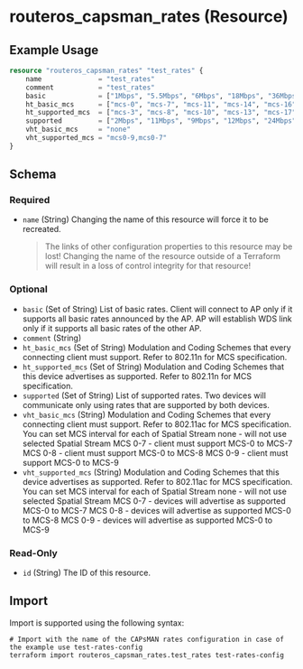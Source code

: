 # routeros_capsman_rates (Resource)


## Example Usage
```terraform
resource "routeros_capsman_rates" "test_rates" {
	name              = "test_rates"
	comment           = "test_rates"
	basic             = ["1Mbps", "5.5Mbps", "6Mbps", "18Mbps", "36Mbps", "54Mbps"]
	ht_basic_mcs      = ["mcs-0", "mcs-7", "mcs-11", "mcs-14", "mcs-16", "mcs-21"]
	ht_supported_mcs  = ["mcs-3", "mcs-8", "mcs-10", "mcs-13", "mcs-17", "mcs-18"]
	supported         = ["2Mbps", "11Mbps", "9Mbps", "12Mbps", "24Mbps", "48Mbps"]
	vht_basic_mcs     = "none"
	vht_supported_mcs = "mcs0-9,mcs0-7"
}
```

<!-- schema generated by tfplugindocs -->
## Schema

### Required

- `name` (String) Changing the name of this resource will force it to be recreated.
	> The links of other configuration properties to this resource may be lost!
	> Changing the name of the resource outside of a Terraform will result in a loss of control integrity for that resource!

### Optional

- `basic` (Set of String) List of basic rates. Client will connect to AP only if it supports all basic rates announced by the AP. AP will establish WDS link only if it supports all basic rates of the other AP.
- `comment` (String)
- `ht_basic_mcs` (Set of String) Modulation and Coding Schemes that every connecting client must support. Refer to 802.11n for MCS specification.
- `ht_supported_mcs` (Set of String) Modulation and Coding Schemes that this device advertises as supported. Refer to 802.11n for MCS specification.
- `supported` (Set of String) List of supported rates. Two devices will communicate only using rates that are supported by both devices.
- `vht_basic_mcs` (String) Modulation and Coding Schemes that every connecting client must support. Refer to 802.11ac for MCS specification. You can set MCS interval for each of Spatial Stream none - will not use selected Spatial Stream MCS 0-7 - client must support MCS-0 to MCS-7 MCS 0-8 - client must support MCS-0 to MCS-8 MCS 0-9 - client must support MCS-0 to MCS-9
- `vht_supported_mcs` (String) Modulation and Coding Schemes that this device advertises as supported. Refer to 802.11ac for MCS specification. You can set MCS interval for each of Spatial Stream none - will not use selected Spatial Stream MCS 0-7 - devices will advertise as supported MCS-0 to MCS-7 MCS 0-8 - devices will advertise as supported MCS-0 to MCS-8 MCS 0-9 - devices will advertise as supported MCS-0 to MCS-9

### Read-Only

- `id` (String) The ID of this resource.

## Import
Import is supported using the following syntax:
```shell
# Import with the name of the CAPsMAN rates configuration in case of the example use test-rates-config
terraform import routeros_capsman_rates.test_rates test-rates-config
```
